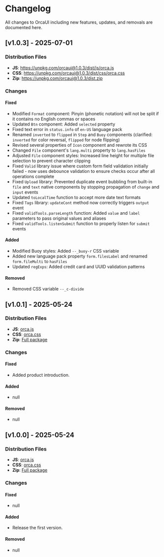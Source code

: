 # Changelog

All changes to OrcaUI including new features, updates, and removals are documented here.


## [v1.0.3] - 2025-07-01

### Distribution Files
- **JS**: https://unpkg.com/orcaui@1.0.3/dist/js/orca.js
- **CSS**: https://unpkg.com/orcaui@1.0.3/dist/css/orca.css
- **Zip**: https://unpkg.com/orcaui@1.0.3/dist.zip

### Changes

#### Fixed
- Modified `Format` component: Pinyin (phonetic notation) will not be split if it contains no English commas or spaces
- Updated `Btn` component: Added `selected` property
- Fixed text error in `status.info` of `en-US` language pack
- Renamed `inverted` to `flipped` in `Step` and `Buoy` components (clarified: `inverted` for color reversal, `flipped` for node flipping)
- Revised several properties of `Icon` component and rewrote its CSS
- Changed `File` component's `lang.multi` property to `lang.hasFiles`
- Adjusted `File` component styles: Increased line height for multiple file selection to prevent character clipping
- Fixed `Valid` library issue where custom form field validation initially failed - now uses debounce validation to ensure checks occur after all operations complete
- Fixed `Upload` library: Prevented duplicate event bubbling from built-in `file` and `text` native components by stopping propagation of `change` and `input` events
- Updated `toLocalTime` function to accept more date text formats
- Fixed `Tags` library: `updateCont` method now correctly triggers `output` event
- Fixed `validTools.parseLength` function: Added `value` and `label` parameters to pass original values and aliases
- Fixed `validTools.listenSubmit` function to properly listen for `submit` events

#### Added
- Modified Buoy styles: Added `--_buoy-r` CSS variable
- Added new language pack property `form.filesLabel` and renamed `form.fileMulti` to `hasFiles`
- Updated `regExps`: Added credit card and UUID validation patterns

#### Removed
- Removed CSS variable `--_c-divide`

## [v1.0.1] - 2025-05-24

### Distribution Files
- **JS**: [orca.js](https://unpkg.com/orcaui@1.0.1/dist/js/orca.js)
- **CSS**: [orca.css](https://unpkg.com/orcaui@1.0.1/dist/css/orca.css)
- **Zip**: [Full package](https://unpkg.com/orcaui@1.0.1/dist.zip)

### Changes

#### Fixed
- Added product introduction.

#### Added
- null

#### Removed
- null


## [v1.0.0] - 2025-05-24

### Distribution Files
- **JS**: [orca.js](https://unpkg.com/orcaui@1.0.0/dist/js/orca.js)
- **CSS**: [orca.css](https://unpkg.com/orcaui@1.0.0/dist/css/orca.css)
- **Zip**: [Full package](https://unpkg.com/orcaui@1.0.0/dist.zip)

### Changes

#### Fixed
- null

#### Added
- Release the first version.

#### Removed
- null
